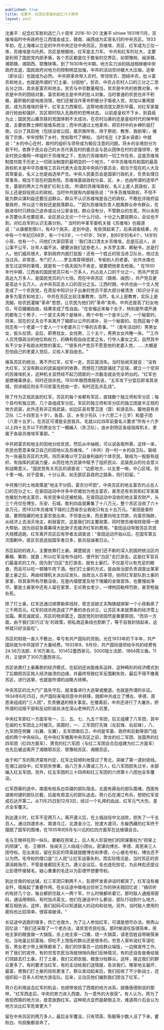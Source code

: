 ```yaml
---
published: true
title: 沈勇平：纪念红军胜利逃亡八十周年
layout: post
---
```

沈勇平：纪念红军胜利逃亡八十周年
2016-10-20 沈勇平 slhiwe
 1931年11月，苏维埃临时中央政府在江西瑞金成立，赣南、闽西成为实至名归的中央苏区。1933年初，在上海难以立足的中共中央迁往中央苏区。苏维埃、苏区、红军成为三位一体，苏维埃是乌托邦，苏区是根据地，红军是主力军。
 中共和红军的壮大，主要是利用了国民党内部矛盾，各个苏区都是位于数省的交界区，如鄂豫皖、闽浙赣、湘鄂赣、湘鄂西、鄂豫陕等。到了1930年代中期，地方实力派的挑战相继被中央政府击退，国民政府对地方的控制明显加强，中共的活动空间被大大压缩，逃窜（即长征）也就成为必然。
 中共把革命带入农村，带领贫农、团结中农，批斗富农和地主，也就是所谓的"打土豪、分田地"。贫农、中农占农村人口的三分之二至五分之四，其余是富农和地主。贫农与中农数量相当，贫农是中共的依靠对象，中农是中共的团结对象，富农和地主是中共的批斗对象。当时普通的农民也并不积极，最积极的是地痞流氓，他们还被当作革命积极分子吸收入党，并加以重用提拔，成为苏维埃的骨干。红军主力西窜后，这帮地痞流氓又原形毕露，对红军家属进行抢劫和强奸，苏区顿时陷入无政府的恐怖状态。
 以前是皇权不下乡，到县级为止；国民党山寨苏联的党国体制不太成功，在农村沿袭的还是皇权时代的保甲制度，主要依靠士绅阶层维系统治；而中共通过土地革命，把农村中的乡绅阶层打倒，瓜分了其田地（包括没收公田，属宗族所有，用于祭祀、教育、救助等），摧毁了宗族，牢牢控制了乡村，党权取代了绅权。
 当时毛在《才溪乡调查》中就说："乡的中心在村，故村的组织与领导成为极应注意的问题。将乡的全境划分为若干村，依靠于民众自己的乡苏代表及村的委员会与民众团体在村的坚强领导，使全村民众像网一样组织于苏维埃之下，去执行苏维埃的一切工作任务，这是苏维埃制度优胜于历史上一切政治制度的最明显的一个地方。"
 中华苏维埃共和国的最高政权机关是中华苏维埃工农兵代表大会及其中央执行委员会，相当于现在的人大及其常委会，名义上也是由选举产生。中央人民委员会是国家行政机关，负责处理日常事务，相当于现在的国务院。苏维埃基层政权分县、区、乡，也由所谓的选举产生，基层的两大工作是扩红和土改。
 所谓的苏维埃政权，名义上是人民政权，实际上还是奴役民众的政权。当时中共就有内部报告说："许多苏维埃政权，不但不能为群众谋利益还要压迫群众，群众不认识苏维埃是自己的政权，不敢批评政府监督政府，所以这个政权还是脱落群众。""因为苏维埃负责人脱离群众命令群众，在敌进攻时只顾自己逃命或瓜分公家金钱，群众没有分，不管群众的生死，所以永阳乡苏要伙夫也要捉来，全区民众无论一个什么行动，十分之九要捉群众，会议也不到，对红白军的认识无甚分别。"
 当时的中革军委机关报《苏维埃》也报道说："从康都到黎川，有43个挑夫，走到中途，有些哭起来了。后来调查结果，内中有一个年纪已68岁，有一个63岁，一个61岁、56岁，到60岁的有4个，14岁的小孩，也有一个。问他们大家回答说：'我们洛口清太乡苏维埃，总是压迫人，派公事不公平，壮年人偏不派，硬要派我们这些老人，乡苏罗主席、赖秘书，总是打人。他们威风很大，拿到政府内就打屁股！还有一个姓丘的现当赤卫队长，他过去当过兵，非常恶，专门打人……罗主席穿得很好，专偷别人的老婆。'此外水南也发生过这样的事情，就是有一个挑夫因为不肯走，就要把他拿去枪毙。"
  在1930年代中期，江西省的国民党员只有一万多人，约占总人口的千分之一。而共产党员高达九万多人，是国民党员的六七倍。而在中央苏区（赣南、闽西），共产党员更是高达十五万人，占中央苏区总人口的百分之五。江西时期，中共也由一个文人党变成了一个农民党，在肃反中知识分子出身的党员干部大部分被清洗（知识分子出身多为富农和地主）。
  中共在苏区比较注重教育，当然，名义上是教育，实际上是洗脑，给农民灌输"革命"思想，让农民为他们的"革命"卖命。中共还提高了妇女地位，号召婚姻自由，结果变成了性自由。"在安福近来每个女子，特别是所谓开通的都有三个男子，一个是丈夫两个是候补，两个中有一个是半公开，一个秘密的，将来，现在的丈夫合不来离开了婚即以公开的递补，另一个秘密的。在西区每个男同志有一个老婆一个爱人一个X老婆共三个等的古奇事。""（青年活动时）男男女女，扳头拉颈，会后，即男找女，女找男，三个五个，男男女女共睡一床。""工作人员凭借政治的地位和权力，的确有假自由恋爱之名，行夺人妻女之实，自然其中有不少女子有趋炎附势的事实。""很多共产党员不愿意他的老婆入党，……大概是恐怕自己的老婆入党后，又给人家自由去。"

维系苏区的统治，离不开红军，红军一走，苏区就消失。当时张闻天就说："没有大红军，又没有群众的武装组织的依靠，而想在刀团匪骚扰了区域，建立一个空洞的苏维埃机关，这种机关显然经不起刀团匪的一次截击就会完全坍台的。"红军也是嫖赌毒俱全，同时还烧杀抢。1930年赣西南报告说，"五军攻下分宜后即准其进城，但进城后则全不问贫富先抢劫一空，有时还乱杀乱烧"。

除了作为正规武装的红军，苏区的每个省都有军区，直辖数个独立师和军分区；每个县均有独立团，几个县组成军分区。军区的独立师和军分区的独立团是半正规的地方武装，此外还有非正规武装，如边区县有警卫连（营）和游击队，腹地县有赤卫队（二十四至五十岁），各县、区、乡有少先队（十六至二十三岁）和童子团（八至十五岁）。在苏区可谓是全民皆兵，毛就以红四军前委名义要求"所有十六岁以上四十五岁以下的男女壮丁一概编入（赤卫队），由乡到特区各级指挥机关，隶属于各级苏维埃军事部。"

中共把富农和地主的田地分给贫民，然后从中抽税，可以说各取所需，这样一来，农民也愿意来保卫自己的田地以及苏维埃。"（中共）将一村一乡的自卫队，联结为一张遍及苏区的大网，将历来难以守卫自身利益的个体农民，联结为一股股有组织、有指挥的武装力量，从而在地方武装中赋予了组织民众、武装民众的社会意义和战略意义。"国民党有关苏区的调查说："边匪地方，以五里一哨，中心区域，则十里一哨。对于盘查，十分认真，如无匪区县政府之路条，则行扣留。"

中共推行的土地政策是"地主不分田，富农分坏田"。中央苏区的地主富农约占总人口的百分之七，在查田运动中许多中农被划为地主富农，甚至还有贫民和红军家属也被划为地主富农，有贫民争论还被枪毙。在查田运动中没收的地主富农财产，头三个月仅在博生、乐安、石城、胜利四县就筹集了十八万元，整个苏区没收了六十余万元，而1932年苏维埃下辖的江西省农业税收只有五十五万元。"查田是查阶级，要把隐藏的地主富农查出来，不但查出来，而且要向地主罚款，向富农捐款，从经济上去消灭地主，削弱富农，这是我们的主要政策，同时使苏维埃财政得一很大帮助，因为目前急需筹得大批款子去接济红军的费用。"查田运动导致苏区农民大规模逃跑，红军离开苏区后有学者去调查说："查田运动开始以后，在国军第五次围剿中，匪区农民逃投国军者日多，匪兵投诚者日众。"

苏区起初的收入，主要依靠打土豪。龚楚就说：他们还不断的深入到国府统治区内筹粮、筹款、就食；所以红军没有作战时，便开到"白区"去打游击。这是红军官兵们最喜欢的工作。因为到"白区"去打游击，就有土豪打。不仅是可以有充足的粮食，而且可以吃一顿猪牛肉下酒。他们打土豪的方式，是由政治部负责调查出某家是土豪之后，再由经理机关派出征发队，由政治人员率领，协同红军部队到土豪的家里，将其家所有尽数没收。在屋内墙壁里及地下埋藏的金银首饰，也要搜劫净尽。要是土豪家中还有人留在家里，无论男女老少，一律拘回勒榨罚款，甚至枪毙处死。

除了打土豪，红军还通过绑票勒索钱财，曾志说她丈夫陶铸就绑架一个小孩勒索了三千两百元。红军的烧杀抢造成了严重的赤白对立，让苏区本来就萧条的经济雪上加霜。黄克诚就说，苏区的物资匮乏，国民党的封锁固然是重要原因，"而另一方面，由于我们实行过'左'的政策，把私商这条线也割断了，等于自我封锁起来，这样就只好没盐吃"。

苏区的财政一直入不敷出，幸亏有共产国际的资助。光在1933年的下半年，共产国际就为中共提供了大量经费。1933年8、9月份，共产国际提供给中共的经费有24.56万法郎、6.16万美元、101452墨西哥元、5000瑞士法郎、1864荷兰盾。11月，又提供了300万墨西哥元。

苏区依靠打土豪筹款的经济模式，在起初还尚能维系运转，这种畸形的经济模式到了后期把苏区拖入经济崩溃的边缘，并最终导致红军反围剿失败，最后不得不撤离苏区，进行逃窜，也就是所谓的战略大转移。

中央苏区的北大门广昌失守后，就准备进行大逃窜或撤退，也就是所谓的长征。1934年6月25日，共产国际来电同意中共转移，随即中共成立了博古、李德、周恩来组成的"三人团"，负责撤退的相关事宜。在撤离前，中共还进行了大屠杀，把所谓的动摇干部和反动阶级处决在深山老林的万人坑里。

中央红军即红一方面军有一、三、五、七、九五个军团，后又组建了八军团，其中在闽的七军团北上时被灭。突围时，一、三军团打先锋（左前锋、右前锋），八、九军团在侧翼（右翼、左翼），五军团做后卫，中间是军委、政府和后勤等部门组成的两个中央纵队。在中央红军撤离中央苏区之前，贺龙的红二军团、张国焘的红四军团（红四方面军）、萧克的红六军团（与红二军团会合后组建为红二方面军）也先后被迫离开了湘赣鄂苏区、鄂豫皖苏区、湘赣苏区。

由于和广东的陈济棠有约定，红军比较顺利地穿过了粤北，突破了第一道封锁线。在湘江战役中，红军损失惨重，由八万多人骤减三万人，红八军团损失过半，余部编入红五军团。另外，红五军团的三十四师和红三军团的六师第十八团也全军覆没。

红军西窜的途中，南面有桂系白崇禧的部队阻击，北面有薛岳的部队围堵，西面有湖南何键的部队拦截，后面有周混元的部队追击。蒋介石在湘江布兵，想把红军变成石达开第二。从11月25日到12月3日，经过一个礼拜的血战，红军元气大伤，差点全军覆灭。

到达遵义时，红军不足两万人。离开遵义后，在土城战役中又战败，损失了一千五百人。通过四渡赤水、南渡乌江、北渡金沙江、抢渡大渡河，东躲西藏的红军终于摆脱了国军的围堵，在1935年的6月与川北的红四方面军在达维镇会合。

毛与王稼祥在同一纵队，都躺在担架上，后人有人形容他们的阴谋篡权为"担架上的阴谋"。毛、王稼祥、张闻天三人结成小团伙，密谋向博古、李德、周恩来三人团夺权。在出发前，留在苏区的项英就提醒博古和李德，小心被毛夺权，博古还不以为然。毛夺权的借口是"三人团"让红军战事失利，而实际情况是，当时苏区的资源消耗殆尽，不管是谁都回天无力。遵义会议后，毛也连吃败仗，为此林彪还提议让彭德怀接替毛，疑心重重的毛还以为彭德怀想要夺权。

到达甘南的哈达铺，红三军团只剩两千人，彭德怀发表讲话时都哭了。红军没有被全歼，情报起了重要作用。在长征途中做电台侦听工作的钟夫翔回忆说："搞侦听的有好几个台，每台都抓住敌人一两个军，什么时候都听着它。那时敌人通报用密码，通话用明码，有时加点英文。他们在通话中什么都谈，部队行动到什么地方，都互相告诉。这样，我们起码可以知道敌人的动向和驻地。另外，当时敌人使用的密码也比较简单，很容易破译。"

长征途中逃跑的很多，伤亡也很大，为了让人参加红军，可谓是想尽办法。杨秀山回忆说："我们还采取了一个老办法，请贫苦农民吃饭。那时候请吃饭很简单，用地主家的粮食做一大锅饭，杀上地主家一口猪，烧一大锅菜，请老百姓自带碗筷来吃。当地虽比较富裕，但吃不上饱饭的群众还是很多的。穷苦人家听说红军请吃饭，男女老少带上碗筷都来了。我们的炊事员一边给群众端饭，一边做宣传工作。听了我们的宣传，有的穷苦农民当场就悄悄向我们反映情况，有的还自告奋勇给我们领路去打土豪。打了土豪，我们又把衣服、粮食分给群众。这样，接近我们的群众更多了。有的要求当红军，有的主动给我们送情报，告诉我们，哪家地主最坏、最富，使我们打土豪的目标更准了。群众发动起来后，我们招收了不少新战士，还组织起一百多人的地方游击队。后来，又动员他们编到我们团当了红军。"

蒋介石利用追击红军的机会，也顺带收拾了西南的地方派系，就像唐德刚说的那样，"红军西走后，中央的势力进入西南，为一意外的大收获"。有人认为，蒋为了收拾西南的地方派，故意放跑红军。这种观点显然是颠倒主次，难道蒋介石会认为地方派比红军危害更大？

留在中央苏区的两万多人，最后全军覆没，只有项英、陈毅等少数人活了下来，瞿秋白、何叔衡都丧命了。
